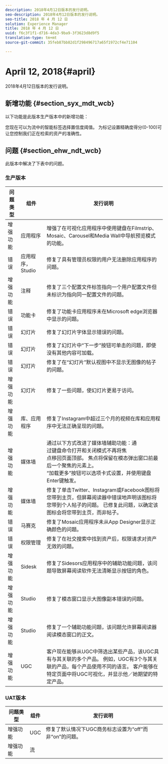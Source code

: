 ```yaml
---
description: 2018年4月12日版本的发行说明。
seo-description: 2018年4月12日版本的发行说明。
seo-title: 2018 年 4 月 12 日
solution: Experience Manager
title: 2018 年 4 月 12 日
uuid: f6c3f1f1-d716-4da3-9ba9-3f3623d8d9f5
translation-type: tm+mt
source-git-commit: 35feb87bb82d1f298496717a65f1972cf4e71104

---
```



# April 12, 2018{#april}

2018年4月12日版本的发行说明。

## 新增功能 {#section_syx_mdt_wcb}

以下功能是此版本生产版本中的新增功能：

您现在可以为流中的智能标签选择置信度阈值。 为标记设置精确度得分(0-100)可让您控制我们正在检索的资产的准确性。

## 问题 {#section_ehw_ndt_wcb}

此版本中解决了下表中的问题。

### 生产版本

| 问题类型 | 组件 | 发行说明 |
|--- |--- |--- |
| 增强功能 | 应用程序 | 增强了在可视化应用程序中使用键盘在Filmstrip、Mosaic、Carousel和Media Wall中导航预览模式的功能。 |
| 错误 | 应用程序， Studio | 修复了具有管理员权限的用户无法删除应用程序的问题。 |
| 增强功能 | 注释 | 修复了三个配置文件标签指向一个用户配置文件但未标识为指向同一配置文件的问题。 |
| 错误 | 功能卡 | 修复了功能卡应用程序未在Microsoft edge浏览器中显示的问题。 |
| 错误 | 幻灯片 | 修复了幻灯片字体显示错误的问题。 |
| 错误 | 幻灯片 | 修复了幻灯片中“下一步”按钮可单击的问题，即使没有其他内容可加载。 |
| 错误 | 幻灯片 | 修复了在“幻灯片”默认视图中不显示无图像的帖子的问题。 |
| 增强功能 | 幻灯片 | 修复了一些问题，使幻灯片更易于访问。 |
| 增强功能 | 库、应用程序 | 修复了Instagram中超过三个月的视频在库和应用程序中无法正确呈现的问题。 |
| 增强功能 | 媒体墙 | 通过以下方式改进了媒体墙辅助功能：通 <br>过键盘命令打开和关闭模式不再将焦<br>点移回页面顶部。 焦点将保留在模态弹出窗口前最后一个聚焦的元素上。  <br>“加载更多”按钮可以选项卡式设置，并使用键盘Enter键触发。 |
| 增强功能 | 媒体墙 | 修复了单击Twitter、Instagram或Facebook图标将您带到主页，但屏幕阅读器中错误地声明该图标将您带到个人帖子的问题。 已修复此问题，以确定该图标会将您带到主页，而非帖子。 |
| 错误 | 马赛克 | 修复了Mosaic应用程序未从App Designer显示正确颜色的问题。 |
| 错误 | 权限管理 | 修复了在社交搜索中找到资产后，权限请求对资产无效的问题。 |
| 增强功能 | Sidesk | 修复了Sidesors应用程序中的辅助功能问题，该问题导致屏幕阅读软件无法清晰显示按钮的角色。 |
| 增强功能 | Studio | 修复了模态窗口显示大图像副本错误的问题。 |
| 增强功能 | Studio | 修复了一个辅助功能问题，该问题允许屏幕阅读器阅读模态窗口的正文。 |
| 增强功能 | UGC | 客户现在能够从UGC中筛选出某些产品，该UGC具有与其关联的多个产品。 例如，UGC有3个与其关联的产品，每个产品使用不同的语言。 客户能够在特定页面中将UGC可视化，并显示他／她期望的特定产品。 |




### UAT版本

| **问题类型** | **组件** | **发行说明** |
|---|---|---|
| 增强功能 | UGC | 修复了默认情况下UGC商务标志设置为“off”而非“on”的问题。 |
| 增强功能 | 流 |  |

